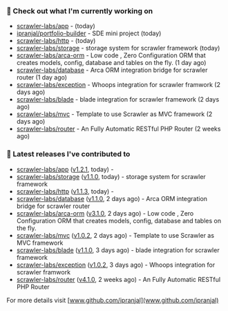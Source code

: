 ### 👷 Check out what I'm currently working on

- [scrawler-labs/app](https://github.com/scrawler-labs/app) -  (today)
- [ipranjal/portfolio-builder](https://github.com/ipranjal/portfolio-builder) - SDE mini project (today)
- [scrawler-labs/http](https://github.com/scrawler-labs/http) -  (today)
- [scrawler-labs/storage](https://github.com/scrawler-labs/storage) - storage system for scrawler framework (today)
- [scrawler-labs/arca-orm](https://github.com/scrawler-labs/arca-orm) -  Low code , Zero Configuration ORM that creates models, config, database and tables on the fly. (1 day ago)
- [scrawler-labs/database](https://github.com/scrawler-labs/database) - Arca ORM integration bridge for scrawler router (1 day ago)
- [scrawler-labs/exception](https://github.com/scrawler-labs/exception) - Whoops integration for scrawler framwork (2 days ago)
- [scrawler-labs/blade](https://github.com/scrawler-labs/blade) - blade integration for scrawler framework (2 days ago)
- [scrawler-labs/mvc](https://github.com/scrawler-labs/mvc) - Template to use Scrawler as MVC framework (2 days ago)
- [scrawler-labs/router](https://github.com/scrawler-labs/router) - An Fully Automatic RESTful PHP Router (2 weeks ago)

### 🔭 Latest releases I've contributed to

- [scrawler-labs/app](https://github.com/scrawler-labs/app) ([v1.2.1](https://github.com/scrawler-labs/app/releases/tag/v1.2.1), today) - 
- [scrawler-labs/storage](https://github.com/scrawler-labs/storage) ([v1.1.0](https://github.com/scrawler-labs/storage/releases/tag/v1.1.0), today) - storage system for scrawler framework
- [scrawler-labs/http](https://github.com/scrawler-labs/http) ([v1.1.3](https://github.com/scrawler-labs/http/releases/tag/v1.1.3), today) - 
- [scrawler-labs/database](https://github.com/scrawler-labs/database) ([v1.1.0](https://github.com/scrawler-labs/database/releases/tag/v1.1.0), 2 days ago) - Arca ORM integration bridge for scrawler router
- [scrawler-labs/arca-orm](https://github.com/scrawler-labs/arca-orm) ([v3.1.0](https://github.com/scrawler-labs/arca-orm/releases/tag/v3.1.0), 2 days ago) -  Low code , Zero Configuration ORM that creates models, config, database and tables on the fly.
- [scrawler-labs/mvc](https://github.com/scrawler-labs/mvc) ([v1.0.2](https://github.com/scrawler-labs/mvc/releases/tag/v1.0.2), 2 days ago) - Template to use Scrawler as MVC framework
- [scrawler-labs/blade](https://github.com/scrawler-labs/blade) ([v1.1.0](https://github.com/scrawler-labs/blade/releases/tag/v1.1.0), 3 days ago) - blade integration for scrawler framework
- [scrawler-labs/exception](https://github.com/scrawler-labs/exception) ([v1.0.2](https://github.com/scrawler-labs/exception/releases/tag/v1.0.2), 3 days ago) - Whoops integration for scrawler framwork
- [scrawler-labs/router](https://github.com/scrawler-labs/router) ([v4.1.0](https://github.com/scrawler-labs/router/releases/tag/v4.1.0), 2 weeks ago) - An Fully Automatic RESTful PHP Router

For more details visit [www.github.com/ipranjal](www.github.com/ipranjal)

